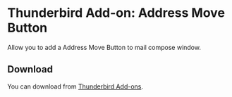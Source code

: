 # Thunderbird Add-on: Address Move Button
Allow you to add a Address Move Button to mail compose window.

## Download
You can download from [Thunderbird Add-ons](https://addons.mozilla.org/ja/thunderbird/addon/address-move-button/).
